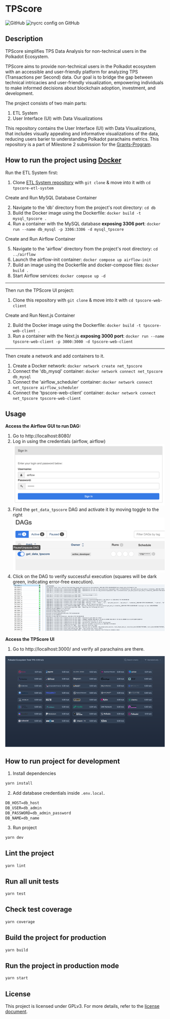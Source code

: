 # TPScore

![GitHub](https://img.shields.io/github/license/BCS-Labs/tpscore-web-client)
![nycrc config on GitHub](https://img.shields.io/nycrc/BCS-Labs/tpscore-web-client)

## Description
TPScore simplifies TPS Data Analysis for non-technical users in the Polkadot Ecosystem.

TPScore aims to provide non-technical users in the Polkadot ecosystem with an accessible and user-friendly platform for analyzing TPS (Transactions per Second) data. Our goal is to bridge the gap between technical intricacies and user-friendly visualization, empowering individuals to make informed decisions about blockchain adoption, investment, and development.

The project consists of two main parts:

1. ETL System
2. User Interface (UI) with Data Visualizations

This repository contains the User Interface (UI) with Data Visualizations, that includes visually appealing and informative visualizations of the data, reducing users barier to understanding Polkadot parachains metrics. This repository is a part of Milestone 2 submission for the [Grants-Program](https://github.com/w3f/Grants-Program).

## How to run the project using [Docker](https://www.docker.com/) 

Run the ETL System first:

1. Clone [ETL System repository](https://github.com/BCS-Labs/tpscore-etl-system) with `git clone` & move into it with `cd tpscore-etl-system`

Create and Run MySQL Database Container

2. Navigate to the 'db' directory from the project's root directory: `cd db`
3. Build the Docker image using the Dockerfile: `docker build -t mysql_tpscore .`
4. Run a container with the MySQL database **exposing 3306 port**: `docker run --name db_mysql -p 3306:3306 -d mysql_tpscore`

Create and Run Airflow Container

5. Navigate to the 'airflow' directory from the project's root directory: `cd ../airflow`
6. Launch the airflow-init container: `docker compose up airflow-init`
7. Build an image using the Dockerfile and docker-compose files: `docker build .`
8. Start Airflow services: `docker compose up -d`

<hr> 

Then run the TPScore UI project:

1. Clone this repository with `git clone` & move into it with `cd tpscore-web-client`

Create and Run Next.js Container

2. Build the Docker image using the Dockerfile: `docker build -t tpscore-web-client .`
3. Run a container with the Next.js **exposing 3000 port**: `docker run --name tpscore-web-client -p 3000:3000 -d tpscore-web-client`

<hr>

Then create a network and add containers to it.

1. Create a Docker network: `docker network create net_tpscore`
2. Connect the 'db_mysql' container: `docker network connect net_tpscore db_mysql`
3. Connect the 'airflow_scheduler' container: `docker network connect net_tpscore airflow_scheduler`
3. Connect the 'tpscore-web-client' container: `docker network connect net_tpscore tpscore-web-client`

## Usage

**Access the Airflow GUI to run DAG:**

1. Go to http://localhost:8080/
2. Log in using the credentials (airflow, airflow)
   ![Airflow Login](https://raw.githubusercontent.com/BCS-Labs/tpscore-etl-system/main/readme_images/airflow_login.png)
3. Find the `get_data_tpscore` DAG and activate it by moving toggle to the right
   ![Run DAG](https://raw.githubusercontent.com/BCS-Labs/tpscore-etl-system/main/readme_images/run_dag.png)
4. Click on the DAG to verify successful execution (squares will be dark green, indicating error-free execution).
   ![DAG Run Success](https://raw.githubusercontent.com/BCS-Labs/tpscore-etl-system/main/readme_images/dag_run_success.png)

**Access the TPScore UI**

1. Go to http://localhost:3000/ and verify all parachains are there.

![TPScore UI](/docs_images/tpscore_ui.png)

## How to run project for development

1. Install dependencies
```bash
yarn install
```
2. Add database credentials inside `.env.local`.
```
DB_HOST=db_host
DB_USER=db_admin
DB_PASSWORD=db_admin_password
DB_NAME=db_name
```
3. Run project
```bash
yarn dev
```

## Lint the project

```bash
yarn lint
```

## Run all unit tests

```bash
yarn test
```

## Check test coverage

```bash
yarn coverage
```

## Build the project for production

```bash
yarn build
```

## Run the project in production mode

```bash
yarn start
```

## License

This project is licensed under GPLv3. For more details, refer to the [license document](https://github.com/BCS-Labs/tpscore-etl-system/blob/main/LICENSE).